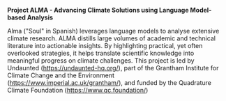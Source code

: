 **Project ALMA - Advancing Climate Solutions using Language Model-based Analysis**

Alma ("Soul" in Spanish) leverages language models to analyse extensive climate research. ALMA distills large volumes of academic and technical literature into actionable insights. By highlighting practical, yet often overlooked strategies, it helps translate scientific knowledge into meaningful progress on climate challenges.
This project is led by Undaunted (https://undaunted-hq.org/), part of the Grantham Institute for Climate Change and the Environment (https://www.imperial.ac.uk/grantham/), and funded by the Quadrature Climate Foundation (https://www.qc.foundation/)
